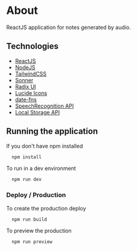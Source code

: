 
# About

ReactJS application for notes generated by audio.



## Technologies

 - [ReactJS](https://react.dev/)
 - [NodeJS](https://nodejs.org/en/)
 - [TailwindCSS](https://tailwindcss.com/)
 - [Sonner](https://sonner.emilkowal.ski/)
 - [Radix UI](https://www.radix-ui.com/)
 - [Lucide Icons](https://lucide.dev/)
 - [date-fns](https://date-fns.org/)
 - [SpeechRecognition API](https://developer.mozilla.org/en-US/docs/Web/API/SpeechRecognition)
 - [Local Storage API](https://developer.mozilla.org/pt-BR/docs/Web/API/Window/localStorage)

## Running the application

If you don't have npm installed

```bash
  npm install
```

To run in a dev environment
```bash
  npm run dev
```

### Deploy / Production

To create the production deploy

```bash
  npm run build
```
To preview the production

```bash
  npm run preview
```
